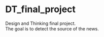 # DT_final_project
Design and Thinking final project.
<br>
The goal is to detect the source of the news.
